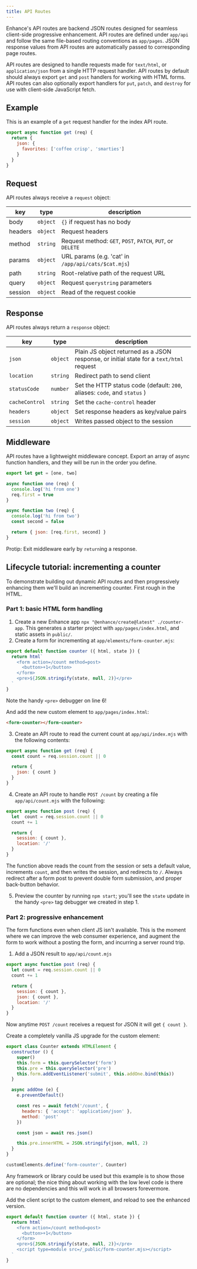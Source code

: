 ```yaml
---
title: API Routes
---
```


Enhance's API routes are backend JSON routes designed for seamless client-side progressive enhancement. API routes are defined under `app/api` and follow the same file-based routing conventions as `app/pages`. JSON response values from API routes are automatically passed to corresponding page routes.

API routes are designed to handle requests made for `text/html`, or `application/json` from a single HTTP request handler. API routes by default should always export `get` and `post` handlers for working with HTML forms. API routes can also optionally export handlers for `put`, `patch`, and `destroy` for use with client-side JavaScript fetch.

## Example

This is an example of a `get` request handler for the index API route.

<doc-code filename="api/index.mjs">

```javascript
export async function get (req) {
  return {
    json: {
      favorites: ['coffee crisp', 'smarties']
    }
  }
}
```
</doc-code>

## Request

API routes always receive a `request` object:

| key     | type     | description
|---------|----------|---
| body    | `object` | `{}` if request has no body
| headers | `object` | Request headers
| method  | `string` | Request method: `GET`, `POST`, `PATCH`, `PUT`, or `DELETE`
| params  | `object` | URL params (e.g. 'cat' in `/app/api/cats/$cat.mjs`)
| path    | `string` | Root-relative path of the request URL
| query   | `object` | Request `querystring` parameters
| session | `object` | Read of the request cookie

## Response

API routes always return a `response` object:

| key          | type     | description
|--------------|----------|---
| `json`         | `object` | Plain JS object returned as a JSON response, or initial state for a `text/html` request
| `location`     | `string` | Redirect path to send client
| `statusCode`   | `number` | Set the HTTP status code (default: `200`, aliases: `code`, and `status` )
| `cacheControl` | `string` | Set the `cache-control` header
| `headers`      | `object` | Set response headers as key/value pairs
| `session`      | `object` | Writes passed object to the session

## Middleware

API routes have a lightweight middleware concept. Export an array of async function handlers, and they will be run in the order you define.

```javascript
export let get = [one, two]

async function one (req) {
  console.log('hi from one')
  req.first = true
}

async function two (req) {
  console.log('hi from two')
  const second = false

  return { json: [req.first, second] }
}
```

<doc-callout level="tip" mark="🎩">

Protip: Exit middleware early by `return`ing a response.

</doc-callout>

## Lifecycle tutorial: incrementing a counter

To demonstrate building out dynamic API routes and then progressively enhancing them we'll build an incrementing counter. First rough in the HTML.

### Part 1: basic HTML form handling

1. Create a new Enhance app `npx "@enhance/create@latest" ./counter-app`. This generates a starter project with `app/pages/index.html`, and static assets in `public/`.
2. Create a form for incrementing at `app/elements/form-counter.mjs`:

<doc-code filename="app/elements/form-counter.mjs" numbered>

```javascript
export default function counter ({ html, state }) {
  return html`
    <form action=/count method=post>
      <button>+1</button>
    </form>
    <pre>${JSON.stringify(state, null, 2)}</pre>
  `
}
```
</doc-code>

<doc-callout level="tip" mark="🔎">

Note the handy `<pre>` debugger on line 6!

</doc-callout>

And add the new custom element to `app/pages/index.html`:

<doc-code filename="app/pages/index.html" numbered>

```html
<form-counter></form-counter>
```
</doc-code>

3. Create an API route to read the current count at `app/api/index.mjs` with the following contents:

<doc-code filename="app/api/index.mjs" numbered>

```javascript
export async function get (req) {
  const count = req.session.count || 0

  return {
    json: { count }
  }
}
```
</doc-code>

4. Create an API route to handle `POST /count` by creating a file `app/api/count.mjs` with the following:

<doc-code filename="app/api/count.mjs" numbered>

```javascript
export async function post (req) {
  let  count = req.session.count || 0
  count += 1

  return {
    session: { count },
    location: '/'
  }
}
```
</doc-code>

The function above reads the count from the session or sets a default value, increments `count`, and then writes the session, and redirects to `/`. Always redirect after a form post to prevent double form submission, and proper back-button behavior.

5. Preview the counter by running `npm start`; you'll see the `state` update in the handy `<pre>` tag debugger we created in step 1.

### Part 2: progressive enhancement

The form functions even when client JS isn't available. This is the moment where we can improve the web consumer experience, and augment the form to work without a posting the form, and incurring a server round trip.

1. Add a JSON result to `app/api/count.mjs`

<doc-code highlight="7-add" filename="app/api/count.mjs" numbered>

```javascript
export async function post (req) {
  let count = req.session.count || 0
  count += 1

  return {
    session: { count },
    json: { count },
    location: '/'
  }
}
```
</doc-code>

Now anytime `POST /count` receives a request for JSON it will get `{ count }`.

Create a completely vanilla JS upgrade for the custom element:

<doc-code filename="public/form-count.mjs" numbered>

```javascript
export class Counter extends HTMLElement {
  constructor () {
    super()
    this.form = this.querySelector('form')
    this.pre = this.querySelector('pre')
    this.form.addEventListener('submit', this.addOne.bind(this))
  }

  async addOne (e) {
    e.preventDefault()

    const res = await fetch('/count', {
      headers: { 'accept': 'application/json' },
      method: 'post'
    })

    const json = await res.json()

    this.pre.innerHTML = JSON.stringify(json, null, 2)
  }
}

customElements.define('form-counter', Counter)
```
</doc-code>

<doc-callout level="info" mark="🍦">

Any framework or library could be used but this example is to show those are optional; the nice thing about working with the low level code is there are no dependencies and this will work in all browsers forevermore.

</doc-callout>

Add the client script to the custom element, and reload to see the enhanced version.

<doc-code highlight="7-add" filename="app/elements/form-counter.mjs" numbered>

```javascript
export default function counter ({ html, state }) {
  return html`
    <form action=/count method=post>
      <button>+1</button>
    </form>
    <pre>${JSON.stringify(state, null, 2)}</pre>
    <script type=module src=/_public/form-counter.mjs></script>
  `
}
```
</doc-code>
